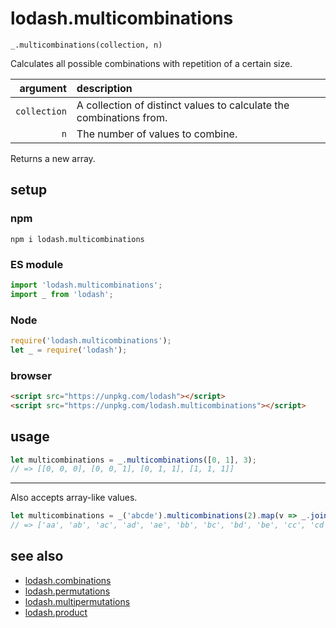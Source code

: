 # lodash.multicombinations

`_.multicombinations(collection, n)`

Calculates all possible combinations with repetition of a certain size.

| argument | description |
| ---: | :--- |
| `collection` | A collection of distinct values to calculate the combinations from. |
| `n` | The number of values to combine. |

Returns a new array.

## setup

### npm

```shell
npm i lodash.multicombinations
```

### ES module

```javascript
import 'lodash.multicombinations';
import _ from 'lodash';
```

### Node

```javascript
require('lodash.multicombinations');
let _ = require('lodash');
```

### browser

```html
<script src="https://unpkg.com/lodash"></script>
<script src="https://unpkg.com/lodash.multicombinations"></script>
```

## usage

```javascript
let multicombinations = _.multicombinations([0, 1], 3);
// => [[0, 0, 0], [0, 0, 1], [0, 1, 1], [1, 1, 1]]
```

---

Also accepts array-like values.

```javascript
let multicombinations = _('abcde').multicombinations(2).map(v => _.join(v, '')).value();
// => ['aa', 'ab', 'ac', 'ad', 'ae', 'bb', 'bc', 'bd', 'be', 'cc', 'cd', 'ce', 'dd', 'de', 'ee']
```

## see also

- [lodash.combinations](https://github.com/SeregPie/lodash.combinations)
- [lodash.permutations](https://github.com/SeregPie/lodash.permutations)
- [lodash.multipermutations](https://github.com/SeregPie/lodash.multipermutations)
- [lodash.product](https://github.com/SeregPie/lodash.product)
